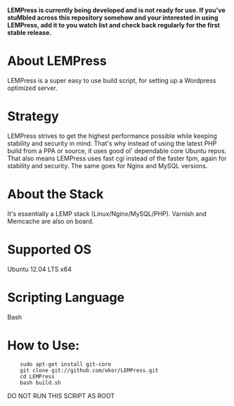 **LEMPress is currently being developed and is not ready for use. If you've stuMbled across this repository somehow and your interested in using LEMPress, add it to you watch list and check back regularly for the first stable release.**

About LEMPress
=========
  LEMPress is a super easy to use build script, for setting up a Wordpress optimized server. 

Strategy
=====
  LEMPress strives to get the highest performance possible while keeping stability and security in mind. That's why instead of using the latest PHP build from a PPA or source, it uses good ol' dependable core Ubuntu repos. That also means LEMPress uses fast cgi instead of the faster fpm, again for stability and security. The same goes for Nginx and MySQL versions.

About the Stack
==========
  It's essentially a LEMP stack (Linux/Nginx/MySQL/PHP).
  Varnish and Memcache are also on board.

Supported OS
=========
  Ubuntu 12.04 LTS x64

Scripting Language
============
  Bash

How to Use:
========
        sudo apt-get install git-core
        git clone git://github.com/okor/LEMPress.git
        cd LEMPress
        bash build.sh

DO NOT RUN THIS SCRIPT AS ROOT
